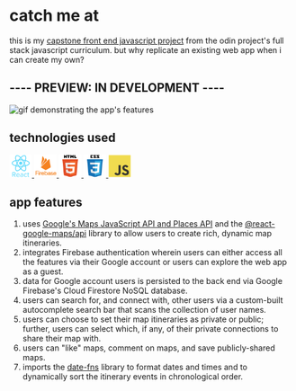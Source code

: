 # catch me at

this is my [capstone front end javascript project](https://www.theodinproject.com/paths/full-stack-javascript/courses/javascript/lessons/javascript-final-project#assignment) from the odin project's full stack javascript curriculum. but why replicate an existing web app when i can create my own?

## ---- PREVIEW: IN DEVELOPMENT ----

![gif demonstrating the app's features](./catch-me-at-preview3.gif)

<!-- ![gif demonstrating the app's features](./catch-me-at-preview2.gif) -->

<!-- ## live version

[click here](https://jernestmyers.github.io/photo-tag-game/) for a live version! -->

## technologies used

<p align="left"> 
<a href="https://reactjs.org/" target="_blank"> <img src="https://raw.githubusercontent.com/devicons/devicon/master/icons/react/react-original-wordmark.svg" alt="react" width="40" height="40"/> </a>
<a href="https://firebase.google.com/" target="_blank"> <img src="https://raw.githubusercontent.com/devicons/devicon/master/icons/firebase/firebase-plain-wordmark.svg" alt="firebase" width="40" height="40"/> </a>
<a href="https://www.w3.org/html/" target="_blank"> <img src="https://raw.githubusercontent.com/devicons/devicon/master/icons/html5/html5-original-wordmark.svg" alt="html5" width="40" height="40"/> </a> 
<a href="https://www.w3schools.com/css/" target="_blank"> <img src="https://raw.githubusercontent.com/devicons/devicon/master/icons/css3/css3-original-wordmark.svg" alt="css3" width="40" height="40"/> </a>
<a href="https://developer.mozilla.org/en-US/docs/Web/JavaScript" target="_blank"> <img src="https://raw.githubusercontent.com/devicons/devicon/master/icons/javascript/javascript-original.svg" alt="javascript" width="40" height="40"/> </a>
</p>

## app features

1. uses [Google's Maps JavaScript API and Places API](https://developers.google.com/maps/documentation) and the [@react-google-maps/api](https://react-google-maps-api-docs.netlify.app/#section-introduction) library to allow users to create rich, dynamic map itineraries.
2. integrates Firebase authentication wherein users can either access all the features via their Google account or users can explore the web app as a guest.
3. data for Google account users is persisted to the back end via Google Firebase's Cloud Firestore NoSQL database.
4. users can search for, and connect with, other users via a custom-built autocomplete search bar that scans the collection of user names.
5. users can choose to set their map itineraries as private or public; further, users can select which, if any, of their private connections to share their map with.
6. users can "like" maps, comment on maps, and save publicly-shared maps.
7. imports the [date-fns](https://date-fns.org/) library to format dates and times and to dynamically sort the itinerary events in chronological order.

<!-- ## areas for improvement

1. improve responsiveness across browsers and devices. -->
